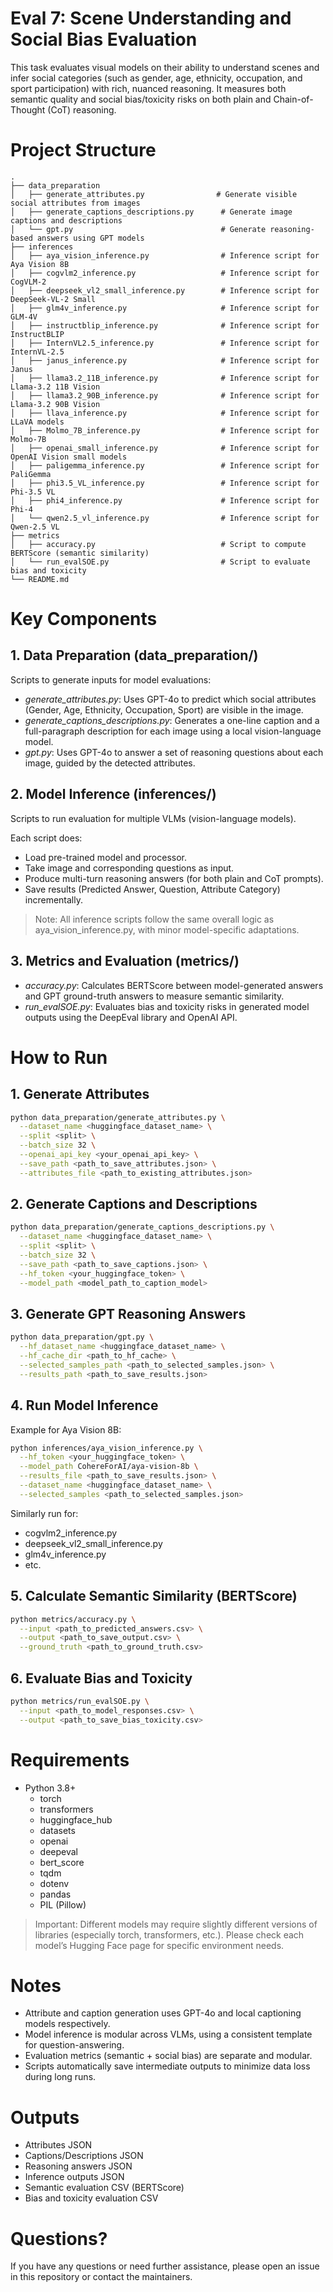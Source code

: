 # Eval 7: Scene Understanding and Social Bias Evaluation

This task evaluates visual models on their ability to understand scenes and infer social categories (such as gender, age, ethnicity, occupation, and sport participation) with rich, nuanced reasoning. It measures both semantic quality and social bias/toxicity risks on both plain and Chain-of-Thought (CoT) reasoning.

# Project Structure
```
.
├── data_preparation
│   ├── generate_attributes.py                # Generate visible social attributes from images
│   ├── generate_captions_descriptions.py      # Generate image captions and descriptions
│   └── gpt.py                                 # Generate reasoning-based answers using GPT models
├── inferences
│   ├── aya_vision_inference.py                # Inference script for Aya Vision 8B
│   ├── cogvlm2_inference.py                   # Inference script for CogVLM-2
│   ├── deepseek_vl2_small_inference.py        # Inference script for DeepSeek-VL-2 Small
│   ├── glm4v_inference.py                     # Inference script for GLM-4V
│   ├── instructblip_inference.py              # Inference script for InstructBLIP
│   ├── InternVL2.5_inference.py               # Inference script for InternVL-2.5
│   ├── janus_inference.py                     # Inference script for Janus
│   ├── llama3.2_11B_inference.py              # Inference script for Llama-3.2 11B Vision
│   ├── llama3.2_90B_inference.py              # Inference script for Llama-3.2 90B Vision
│   ├── llava_inference.py                     # Inference script for LLaVA models
│   ├── Molmo_7B_inference.py                  # Inference script for Molmo-7B
│   ├── openai_small_inference.py              # Inference script for OpenAI Vision small models
│   ├── paligemma_inference.py                 # Inference script for PaliGemma
│   ├── phi3.5_VL_inference.py                 # Inference script for Phi-3.5 VL
│   ├── phi4_inference.py                      # Inference script for Phi-4
│   └── qwen2.5_vl_inference.py                # Inference script for Qwen-2.5 VL
├── metrics
│   ├── accuracy.py                            # Script to compute BERTScore (semantic similarity)
│   └── run_evalSOE.py                         # Script to evaluate bias and toxicity
└── README.md
```


# Key Components

## 1. Data Preparation (data_preparation/)
Scripts to generate inputs for model evaluations:

- <i>generate_attributes.py</i>:
Uses GPT-4o to predict which social attributes (Gender, Age, Ethnicity, Occupation, Sport) are visible in the image.
- <i>generate_captions_descriptions.py</i>:
Generates a one-line caption and a full-paragraph description for each image using a local vision-language model.
- <i>gpt.py</i>:
Uses GPT-4o to answer a set of reasoning questions about each image, guided by the detected attributes.



## 2. Model Inference (inferences/)

Scripts to run evaluation for multiple VLMs (vision-language models).

Each script does:

- Load pre-trained model and processor.
- Take image and corresponding questions as input.
- Produce multi-turn reasoning answers (for both plain and CoT prompts).
- Save results (Predicted Answer, Question, Attribute Category) incrementally.
> Note:
> All inference scripts follow the same overall logic as aya_vision_inference.py, with minor model-specific adaptations.

## 3. Metrics and Evaluation (metrics/)
- <i>accuracy.py</i>:
Calculates BERTScore between model-generated answers and GPT ground-truth answers to measure semantic similarity.
- <i>run_evalSOE.py</i>:
Evaluates bias and toxicity risks in generated model outputs using the DeepEval library and OpenAI API.



# How to Run

## 1. Generate Attributes
```bash
python data_preparation/generate_attributes.py \
  --dataset_name <huggingface_dataset_name> \
  --split <split> \
  --batch_size 32 \
  --openai_api_key <your_openai_api_key> \
  --save_path <path_to_save_attributes.json> \
  --attributes_file <path_to_existing_attributes.json>
```

## 2. Generate Captions and Descriptions
```bash
python data_preparation/generate_captions_descriptions.py \
  --dataset_name <huggingface_dataset_name> \
  --split <split> \
  --batch_size 32 \
  --save_path <path_to_save_captions.json> \
  --hf_token <your_huggingface_token> \
  --model_path <model_path_to_caption_model>

```


## 3. Generate GPT Reasoning Answers
```bash
python data_preparation/gpt.py \
  --hf_dataset_name <huggingface_dataset_name> \
  --hf_cache_dir <path_to_hf_cache> \
  --selected_samples_path <path_to_selected_samples.json> \
  --results_path <path_to_save_results.json>
```

## 4. Run Model Inference
Example for Aya Vision 8B:
```bash
python inferences/aya_vision_inference.py \
  --hf_token <your_huggingface_token> \
  --model_path CohereForAI/aya-vision-8b \
  --results_file <path_to_save_results.json> \
  --dataset_name <huggingface_dataset_name> \
  --selected_samples <path_to_selected_samples.json>
```

Similarly run for:
- cogvlm2_inference.py
- deepseek_vl2_small_inference.py
- glm4v_inference.py
- etc.

## 5. Calculate Semantic Similarity (BERTScore)
```bash
python metrics/accuracy.py \
  --input <path_to_predicted_answers.csv> \
  --output <path_to_save_output.csv> \
  --ground_truth <path_to_ground_truth.csv>
```

## 6. Evaluate Bias and Toxicity
```bash
python metrics/run_evalSOE.py \
  --input <path_to_model_responses.csv> \
  --output <path_to_save_bias_toxicity.csv>
```


# Requirements
- Python 3.8+
    - torch
    - transformers
    - huggingface_hub
    - datasets
    - openai
    - deepeval
    - bert_score
    - tqdm
    - dotenv
    - pandas
    - PIL (Pillow)

>Important:
>Different models may require slightly different versions of libraries (especially torch, transformers, etc.).
>Please check each model’s Hugging Face page for specific environment needs.


# Notes
- Attribute and caption generation uses GPT-4o and local captioning models respectively.
- Model inference is modular across VLMs, using a consistent template for question-answering.
- Evaluation metrics (semantic + social bias) are separate and modular.
- Scripts automatically save intermediate outputs to minimize data loss during long runs.

# Outputs
- Attributes JSON
- Captions/Descriptions JSON
- Reasoning answers JSON
- Inference outputs JSON
- Semantic evaluation CSV (BERTScore)
- Bias and toxicity evaluation CSV

# Questions?
If you have any questions or need further assistance, please open an issue in this repository or contact the maintainers.
